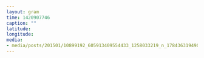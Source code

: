 ```yaml
---
layout: gram
time: 1420907746
caption: ""
latitude: 
longitude: 
media:
- media/posts/201501/10899192_605913409554433_1258033219_n_17843631949000351.jpg
---
```

